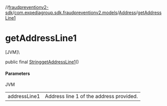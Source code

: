 //[fraudpreventionv2-sdk](../../../index.md)/[com.expediagroup.sdk.fraudpreventionv2.models](../index.md)/[Address](index.md)/[getAddressLine1](get-address-line1.md)

# getAddressLine1

[JVM]\

public final [String](https://docs.oracle.com/javase/8/docs/api/java/lang/String.html)[getAddressLine1](get-address-line1.md)()

#### Parameters

JVM

| | |
|---|---|
| addressLine1 | Address line 1 of the address provided. |
